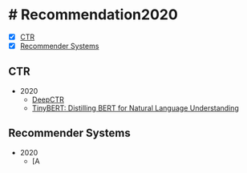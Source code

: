 # # Recommendation2020
- [x] [CTR](#CTR)
- [x] [Recommender Systems](#Recommender-Systems)

## CTR
  - 2020
    + [DeepCTR](https://github.com/shenweichen/DeepCTR)
    + [TinyBERT: Distilling BERT for Natural Language Understanding](https://arxiv.org/abs/1909.10351)
  
## Recommender Systems
  - 2020
    + [A[]()
